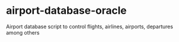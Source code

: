 # airport-database-oracle
Airport database script to control flights, airlines, airports, departures among others
